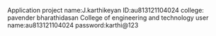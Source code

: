 Application project
name:J.karthikeyan
ID:au813121104024
college: pavender bharathidasan College of engineering and technology
user name:au813121104024
password:karthi@123
